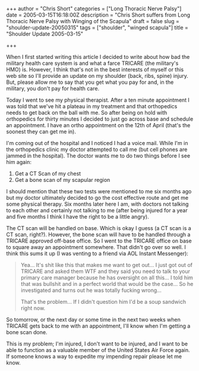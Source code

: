+++
author = "Chris Short"
categories = ["Long Thoracic Nerve Palsy"]
date = 2005-03-15T16:18:00Z
description = "Chris Short suffers from Long Thoracic Nerve Palsy with Winging of the Scapula"
draft = false
slug = "shoulder-update-20050315"
tags = ["shoulder", "winged scapula"]
title = "Shoulder Update 2005-03-15"

+++

When I first started writing this article I decided to write about how bad the military health care system is and what a farce TRICARE (the military's HMO) is. However, I think that's not in the best interests of myself or this web site so I'll provide an update on my shoulder (back, ribs, spine) injury. But, please allow me to say that you get what you pay for and, in the military, you don't pay for health care.

Today I went to see my physical therapist. After a ten minute appointment I was told that we've hit a plateau in my treatment and that orthopedics needs to get back on the ball with me. So after being on hold with orthopedics for thirty minutes I decided to just go across base and schedule an appointment. I have an ortho appointment on the 12th of April (that's the soonest they can get me in).

I'm coming out of the hospital and I noticed I had a voice mail. While I'm in the orthopedics clinic my doctor attempted to call me (but cell phones are jammed in the hospital). The doctor wants me to do two things before I see him again:

1) Get a CT Scan of my chest
2) Get a bone scan of my scapular region

I should mention that these two tests were mentioned to me six months ago but my doctor ultimately decided to go the cost effective route and get me some physical therapy. Six months later here I am, with doctors not talking to each other and certainly not talking to me (after being injured for a year and five months I think I have the right to be a little angry).

The CT scan will be handled on base. Which is okay I guess (a CT scan is a CT scan, right?). However, the bone scan will have to be handled through a TRICARE approved off-base office. So I went to the TRICARE office on base to square away an appointment somewhere. That didn't go over so well. I think this sums it up (I was venting to a friend via AOL Instant Messenger):


> Yea... It's shit like this that makes me want to get out... I just got out of TRICARE and asked them WTF and they said you need to talk to your primary care manager because he has oversight on all this... I told him that was bullshit and in a perfect world that would be the case... So he investigated and turns out he was totally fucking wrong...
> 
> That's the problem... If I didn't question him I'd be a soup sandwich right now.

So tomorrow, or the next day or some time in the next two weeks when TRICARE gets back to me with an appointment, I'll know when I'm getting a bone scan done.

This is my problem; I'm injured, I don't want to be injured, and I want to be able to function as a valuable member of the United States Air Force again. If someone knows a way to expedite my impending repair please let me know.